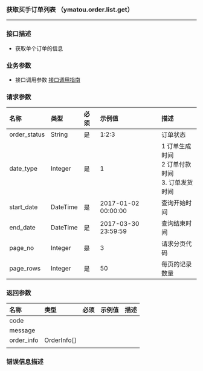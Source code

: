 ### 获取买手订单列表 （ymatou.order.list.get）

---

### 接口描述

* 获取单个订单的信息

### 业务参数

* 接口调用参数 [接口调用指南](/openapi/how-to-call-api.md)


### 请求参数

| 名称 | 类型 | 必须 | 示例值 | 描述 |
| :--- | :--- | :--- | :--- | :--- |
| order\_status | String | 是 | 1:2:3 | 订单状态 |
| date\_type | Integer | 是 | 1 | 1  订单生成时间  <br> 2 订单付款时间 <br> 3. 订单发货时间  |
| start\_date | DateTime | 是 | 2017-01-02 00:00:00 | 查询开始时间 |
| end\_date | DateTime | 是 | 2017-03-30 23:59:59 | 查询结束时间 |
| page\_no | Integer | 是 | 3 | 请求分页代码 |
| page\_rows | Integer | 是 | 50 | 每页的记录数量 |

### 返回参数

| 名称 | 类型 | 必须 | 示例值 | 描述 |
| :--- | :--- | :--- | :--- | :--- |
| code |  |  |  |  |
| message |  |  |  |  |
| order\_info | OrderInfo\[\] |  |  |  |
|  |  |  |  |  |


### 错误信息描述



